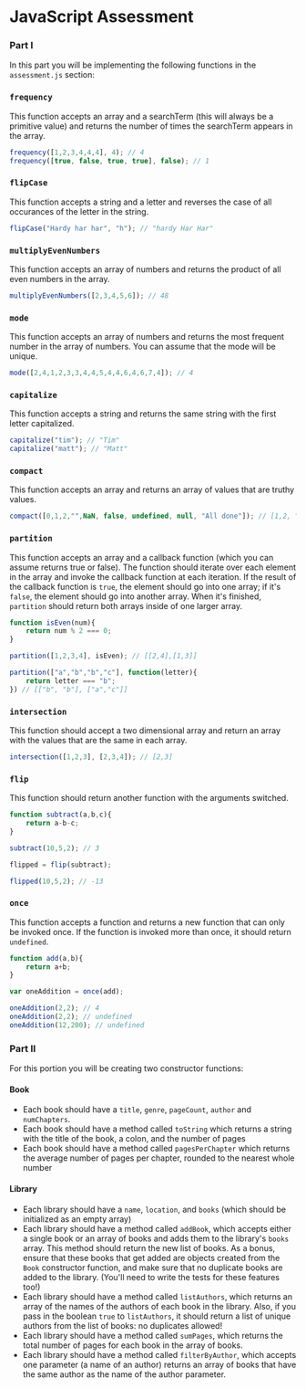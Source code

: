 # JavaScript Assessment

### Part I

In this part you will be implementing the following functions in the `assessment.js` section:

### `frequency`

This function accepts an array and a searchTerm (this will always be a primitive value) and returns the number of times the searchTerm appears in the array.

```js
frequency([1,2,3,4,4,4], 4); // 4
frequency([true, false, true, true], false); // 1
```

### `flipCase`

This function accepts a string and a letter and reverses the case of all occurances of the letter in the string.

```js
flipCase("Hardy har har", "h"); // "hardy Har Har"
```

### `multiplyEvenNumbers`

This function accepts an array of numbers and returns the product of all even numbers in the array.

```js
multiplyEvenNumbers([2,3,4,5,6]); // 48
```

### `mode`

This function accepts an array of numbers and returns the most frequent number in the array of numbers. You can assume that the mode will be unique.

```js
mode([2,4,1,2,3,3,4,4,5,4,4,6,4,6,7,4]); // 4
```

### `capitalize`

This function accepts a string and returns the same string with the first letter capitalized.

```js
capitalize("tim"); // "Tim"
capitalize("matt"); // "Matt"
```

### `compact`

This function accepts an array and returns an array of values that are truthy values.

```js
compact([0,1,2,"",NaN, false, undefined, null, "All done"]); // [1,2, "All done"]
```

### `partition`

This function accepts an array and a callback function (which you can assume returns true or false). The function should iterate over each element in the array and invoke the callback function at each iteration. If the result of the callback function is `true`, the element should go into one array; if it's `false`, the element should go into another array. When it's finished, `partition` should return both arrays inside of one larger array.

```js
function isEven(num){
    return num % 2 === 0;
}

partition([1,2,3,4], isEven); // [[2,4],[1,3]]

partition(["a","b","b","c"], function(letter){
    return letter === "b";
}) // [["b", "b"], ["a","c"]]
```

### `intersection`

This function should accept a two dimensional array and return an array with the values that are the same in each array.

```js
intersection([1,2,3], [2,3,4]); // [2,3]
```

### `flip`

This function should return another function with the arguments switched.

```js
function subtract(a,b,c){
    return a-b-c;
}

subtract(10,5,2); // 3

flipped = flip(subtract);

flipped(10,5,2); // -13
```

### `once`

This function accepts a function and returns a new function that can only be invoked once. If the function is invoked more than once, it should return `undefined`.

```js
function add(a,b){
    return a+b;
}

var oneAddition = once(add);

oneAddition(2,2); // 4
oneAddition(2,2); // undefined
oneAddition(12,200); // undefined
```

### Part II

For this portion you will be creating two constructor functions:

#### Book

- Each book should have a `title`, `genre`, `pageCount`, `author` and `numChapters`. 
- Each book should have a method called `toString` which returns a string with the title of the book, a colon, and the number of pages
- Each book should have a method called `pagesPerChapter` which returns the average number of pages per chapter, rounded to the nearest whole number

#### Library

- Each library should have a `name`, `location`, and `books` (which should be initialized as an empty array)
- Each library should have a method called `addBook`, which accepts either a single book or an array of books and adds them to the library's `books` array.  This method should return the new list of books. As a bonus, ensure that these books that get added are objects created from the `Book` constructor function, and make sure that no duplicate books are added to the library. (You'll need to write the tests for these features too!)
- Each library should have a method called `listAuthors`, which returns an array of the names of the authors of each book in the library. Also, if you pass in the boolean `true` to `listAuthors`, it should return a list of unique authors from the list of books: no duplicates allowed!
- Each library should have a method called `sumPages`, which returns the total number of pages for each book in the array of books. 
- Each library should have a method called `filterByAuthor`, which accepts one parameter (a name of an author) returns an array of books that have the same author as the name of the author parameter.

